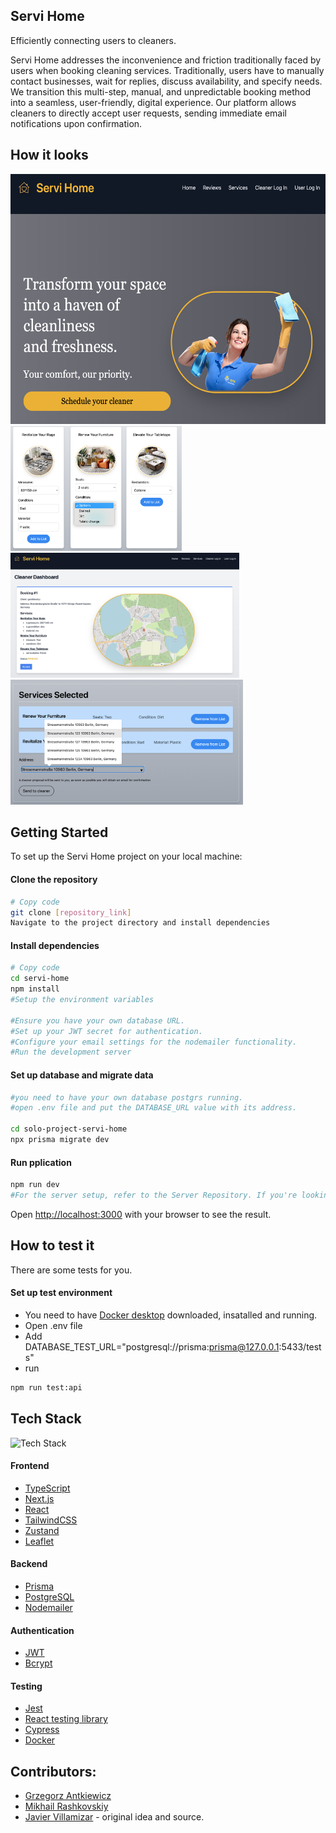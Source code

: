 ## Servi Home

Efficiently connecting users to cleaners.

Servi Home addresses the inconvenience and friction traditionally faced by users when booking cleaning services. Traditionally, users have to manually contact businesses, wait for replies, discuss availability, and specify needs. We transition this multi-step, manual, and unpredictable booking method into a seamless, user-friendly, digital experience. Our platform allows cleaners to directly accept user requests, sending immediate email notifications upon confirmation.

## How it looks

<img src='screens/start_page.png' height=400> <img src='screens/service_popup.png' height=200> <img src='screens/order_with_map.png' height=200> <img src='screens/address_popup.png' height=200> 
 






## Getting Started

To set up the Servi Home project on your local machine:

#### Clone the repository

```bash
# Copy code
git clone [repository_link]
Navigate to the project directory and install dependencies
```

#### Install dependencies
```bash
# Copy code
cd servi-home
npm install
#Setup the environment variables

#Ensure you have your own database URL.
#Set up your JWT secret for authentication.
#Configure your email settings for the nodemailer functionality.
#Run the development server
```

#### Set up database and migrate data
```bash
#you need to have your own database postgrs running.
#open .env file and put the DATABASE_URL value with its address.

cd solo-project-servi-home
npx prisma migrate dev

```

#### Run pplication
```bash
npm run dev
#For the server setup, refer to the Server Repository. If you're looking at the server repository, #refer back to the Client Repository.
```

Open [http://localhost:3000](http://localhost:3000) with your browser to see the result.

## How to test it

There are some tests for you.

#### Set up test environment

- You need to have [Docker desktop](https://docker.com) downloaded, insatalled and running.
- Open .env file
- Add DATABASE_TEST_URL="postgresql://prisma:prisma@127.0.0.1:5433/tests"
- run 
```bash
npm run test:api
```


## Tech Stack

![Tech Stack](https://skillicons.dev/icons?i=ts,nextjs,react,tailwind,prisma,postgres,jest,docker)

#### Frontend 
+ [TypeScript](https://www.typescriptlang.org/)
+ [Next.js](https://nextjs.org/)
+ [React](https://react.dev/) 
+ [TailwindCSS](https://tailwindcss.com/) 
+ [Zustand](https://github.com/pmndrs/zustand) 
+ [Leaflet](https://leafletjs.com/)

#### Backend 
+ [Prisma](https://www.prisma.io/)
+ [PostgreSQL](https://www.postgresql.org/)
+ [Nodemailer](https://nodemailer.com/)

#### Authentication 
+ [JWT](https://jwt.io/)
+ [Bcrypt](https://www.npmjs.com/package/bcrypt)

#### Testing
+ [Jest](https://jestjs.io/)
+ [React testing library](https://testing-library.com/docs/react-testing-library/intro/)
+ [Cypress](https://www.cypress.io/)
+ [Docker](https://docker.com)

## Contributors: 
+ [Grzegorz Antkiewicz](https://github.com/AntkiewiczGrzegorz1997)
+ [Mikhail Rashkovskiy](https://github.com/miklyx)
+ [Javier Villamizar](https://github.com/jvillamizar18) - original idea and source.
